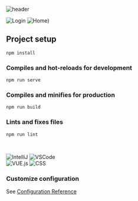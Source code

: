 ![header](https://capsule-render.vercel.app/api?type=soft&text=Front%20end)

![Login](https://github.com/KiWiKiWi-Bird/FarmPam_Frontend/assets/130267954/b86a294f-9422-44da-a758-17661281e6a3)
![Home](https://github.com/KiWiKiWi-Bird/FarmPam_Frontend/assets/130267954/e8e1d8ae-8331-42e7-88b3-66eaca25159a))

## Project setup
```
npm install
```

### Compiles and hot-reloads for development
```
npm run serve
```

### Compiles and minifies for production
```
npm run build
```

### Lints and fixes files
```
npm run lint
```

<br />
<a href="https://www.figma.com/file/oB29rX95Y7tzQf6Rv1sGNZ/Farm%ED%8C%9C?type=design&node-id=0%3A1&mode=design&t=U0vQhWKwmEDnngaS-1"><img src="https://img.shields.io/badge/Figma-F24E1E?style=flat-square&logo=Figma&logoColor=white" alt="" /></a>
<br />

![IntelliJ](https://img.shields.io/badge/IntelliJ_IDEA-000000.svg?style=for-the-badge&logo=intellij-idea&logoColor=white)
![VSCode](https://img.shields.io/badge/Visual_Studio_Code-0078D4?style=for-the-badge&logo=visual%20studio%20code&logoColor=white)
<br />
![VUE.js](https://img.shields.io/badge/Vue.js-35495E?style=for-the-badge&logo=vue.js&logoColor=4FC08D)
![CSS](https://img.shields.io/badge/CSS-239120?&style=for-the-badge&logo=css3&logoColor=white)


### Customize configuration
See [Configuration Reference](https://cli.vuejs.org/config/)
